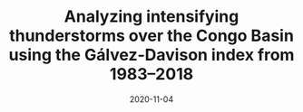 ---
title: "Analyzing intensifying thunderstorms over the Congo Basin using the Gálvez-Davison index from 1983–2018"
collection: publications
category: journal        # <= use 'journal' for journals
permalink: /publications/2020-11-04-CD-YJ
date: 2020-11-04
venue: "Climate Dynamics"
authors: "Alber, K., Raghavendra, A., Zhou, L., Jiang, Y., Sussman, H. S., and Solimine, S. L."
paperurl: "https://link.springer.com/article/10.1007/s00382-020-05513-x"
doi: "10.1029/2020GL092370"
excerpt: "We quantified long-term trends in thunderstorms over the Congo Basin."
citation: "Alber, K.*, Raghavendra, A., Zhou, L., Jiang, Y., Sussman, H. S., and Solimine, S. L. (2020) Analyzing intensifying thunderstorms over the Congo Basin using the Gálvez-Davison index from 1983-2018. Climate Dynamics, 56, 949-967."
---